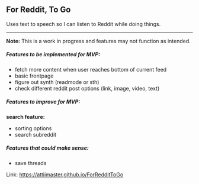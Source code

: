 ## For Reddit, To Go

Uses text to speech so I can listen to Reddit while doing things.

-------

**Note:** This is a work in progress and features may not function as intended. 


##### Features to be implemented for MVP: 
 - fetch more content when user reaches bottom of current feed
 - basic frontpage
 - figure out synth (readmode or sth)
 - check different reddit post options (link, image, video, text)


##### Features to improve for MVP:

**search feature:**  
 - sorting options
 - search subreddit


##### Features that could make sense:
 - save threads


Link: https://attiimaster.github.io/ForRedditToGo
